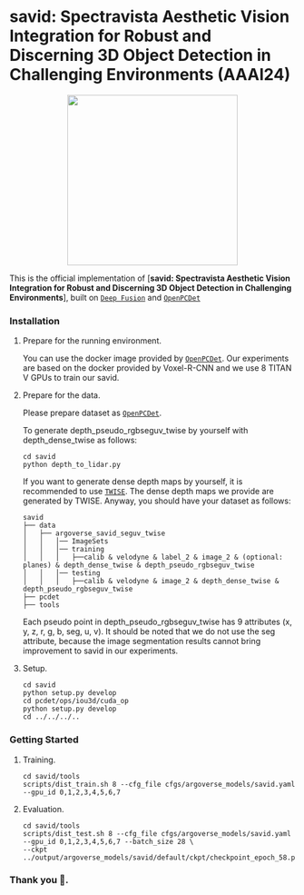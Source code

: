 # savid: Spectravista Aesthetic Vision Integration for Robust and Discerning 3D Object Detection in Challenging Environments (AAAI24)
<p align="center"> <img src='docs/savid_framework.png' align="center" height="300px"> </p>

This is the official implementation of [**savid: Spectravista Aesthetic Vision Integration for Robust and Discerning 3D Object Detection in Challenging Environments**], built on [`Deep Fusion`](https://github.com/tensorflow/lingvo) and [`OpenPCDet`](https://github.com/open-mmlab/OpenPCDet) 


### Installation
1.  Prepare for the running environment. 

    You can use the docker image provided by [`OpenPCDet`](https://github.com/open-mmlab/OpenPCDet). Our experiments are based on the
    docker provided by Voxel-R-CNN and we use 8 TITAN V GPUs to train our savid.

2. Prepare for the data.

    Please prepare dataset as [`OpenPCDet`](https://github.com/open-mmlab/OpenPCDet).  
    
    To generate depth_pseudo_rgbseguv_twise by yourself with depth_dense_twise as follows:

    ```
    cd savid
    python depth_to_lidar.py
    ```
    
    If you want to generate dense depth maps by yourself, it is recommended to use [`TWISE`](https://github.com/imransai/TWISE). The dense depth maps we provide are generated by TWISE. Anyway, you should have your dataset as follows:

    ```
    savid
    ├── data
    │   ├── argoverse_savid_seguv_twise
    │   │   │── ImageSets
    │   │   │── training
    │   │   │   ├──calib & velodyne & label_2 & image_2 & (optional: planes) & depth_dense_twise & depth_pseudo_rgbseguv_twise
    │   │   │── testing
    │   │   │   ├──calib & velodyne & image_2 & depth_dense_twise & depth_pseudo_rgbseguv_twise
    ├── pcdet
    ├── tools
    ```
    Each pseudo point in depth_pseudo_rgbseguv_twise has 9 attributes (x, y, z, r, g, b, seg, u, v). It should be noted that we do not use the seg attribute, because the image segmentation results cannot bring improvement to savid in our experiments.

3. Setup.

    ```
    cd savid
    python setup.py develop
    cd pcdet/ops/iou3d/cuda_op
    python setup.py develop
    cd ../../../..
    ```

### Getting Started
1. Training.

    ```
    cd savid/tools
    scripts/dist_train.sh 8 --cfg_file cfgs/argoverse_models/savid.yaml --gpu_id 0,1,2,3,4,5,6,7
    ```

2. Evaluation.

    ```
    cd savid/tools
    scripts/dist_test.sh 8 --cfg_file cfgs/argoverse_models/savid.yaml  --gpu_id 0,1,2,3,4,5,6,7 --batch_size 28 \
    --ckpt ../output/argoverse_models/savid/default/ckpt/checkpoint_epoch_58.pth
    ```
### Thank you 🙏.
